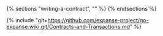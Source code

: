{% sections "writing-a-contract", "" %}
{% endsections %}

{% include "git+https://github.com/expanse-project/go-expanse.wiki.git/Contracts-and-Transactions.md" %}
